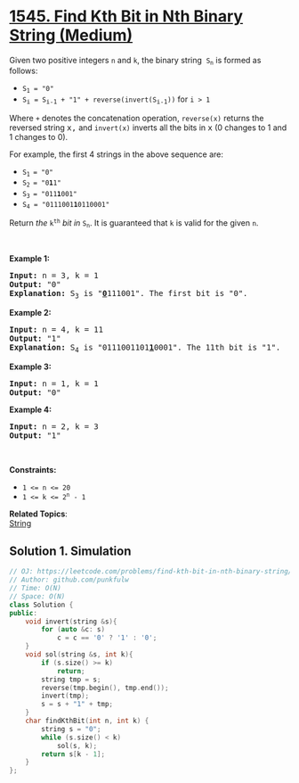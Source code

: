# [1545. Find Kth Bit in Nth Binary String (Medium)](https://leetcode.com/problems/find-kth-bit-in-nth-binary-string/)

<p>Given two positive integers&nbsp;<code>n</code>&nbsp;and <code>k</code>,&nbsp;the binary string&nbsp;&nbsp;<code>S<sub>n</sub></code>&nbsp;is formed as follows:</p>

<ul>
	<li><code>S<sub>1</sub>&nbsp;= "0"</code></li>
	<li><code>S<sub><span style="font-size: 10.8333px;">i</span></sub>&nbsp;=&nbsp;S<sub><span style="font-size: 10.8333px;">i-1</span></sub>&nbsp;+ "1" + reverse(invert(S<sub><span style="font-size: 10.8333px;">i-1</span></sub>))</code>&nbsp;for&nbsp;<code>i &gt; 1</code></li>
</ul>

<p>Where&nbsp;<code>+</code>&nbsp;denotes the concatenation operation,&nbsp;<code>reverse(x)</code>&nbsp;returns the reversed string <font face="monospace">x,</font>&nbsp;and&nbsp;<code>invert(x)</code>&nbsp;inverts all the bits in <font face="monospace">x</font> (0 changes to 1 and 1 changes to 0).</p>

<p>For example, the first 4 strings in the above sequence are:</p>

<ul>
	<li><code>S<sub>1&nbsp;</sub>= "0"</code></li>
	<li><code>S<sub>2&nbsp;</sub>= "0<strong>1</strong>1"</code></li>
	<li><code>S<sub>3&nbsp;</sub>= "011<strong>1</strong>001"</code></li>
	<li><code>S<sub>4</sub> = "0111001<strong>1</strong>0110001"</code></li>
</ul>

<p>Return <em>the</em> <code>k<sup>th</sup></code> <em>bit</em> <em>in</em>&nbsp;<code>S<sub>n</sub></code>. It is guaranteed that&nbsp;<code>k</code>&nbsp;is valid for the given&nbsp;<code>n</code>.</p>

<p>&nbsp;</p>
<p><strong>Example 1:</strong></p>

<pre><strong>Input:</strong> n = 3, k = 1
<strong>Output:</strong> "0"
<strong>Explanation: </strong>S<sub>3</sub>&nbsp;is "<strong><u>0</u></strong>111001". The first bit is "0".
</pre>

<p><strong>Example 2:</strong></p>

<pre><strong>Input:</strong> n = 4, k = 11
<strong>Output:</strong> "1"
<strong>Explanation: </strong>S<sub>4</sub>&nbsp;is "0111001101<strong><u>1</u></strong>0001". The 11th bit is "1".
</pre>

<p><strong>Example 3:</strong></p>

<pre><strong>Input:</strong> n = 1, k = 1
<strong>Output:</strong> "0"
</pre>

<p><strong>Example 4:</strong></p>

<pre><strong>Input:</strong> n = 2, k = 3
<strong>Output:</strong> "1"
</pre>

<p>&nbsp;</p>
<p><strong>Constraints:</strong></p>

<ul>
	<li><code>1 &lt;= n &lt;= 20</code></li>
	<li><code>1 &lt;= k &lt;= 2<sup>n</sup> - 1</code></li>
</ul>

**Related Topics**:  
[String](https://leetcode.com/tag/string/)

## Solution 1. Simulation

```cpp
// OJ: https://leetcode.com/problems/find-kth-bit-in-nth-binary-string/
// Author: github.com/punkfulw
// Time: O(N)
// Space: O(N)
class Solution {
public:
    void invert(string &s){
        for (auto &c: s)
            c = c == '0' ? '1' : '0';
    }
    void sol(string &s, int k){
        if (s.size() >= k)
            return;
        string tmp = s;
        reverse(tmp.begin(), tmp.end());
        invert(tmp);
        s = s + "1" + tmp;
    }
    char findKthBit(int n, int k) {
        string s = "0";
        while (s.size() < k)
            sol(s, k);
        return s[k - 1];
    }
};
```
